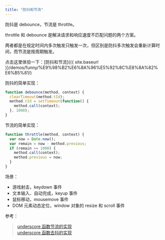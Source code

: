 ```yaml
---
title: "防抖和节流"
---
```


防抖是 debounce，节流是 throttle。

throttle 和 debounce 是解决请求和响应速度不匹配问题的两个方案。

两者都是在规定时间内多次触发只触发一次，但区别是防抖多次触发会重新计算时间，而节流是按周期触发。

点击这里体验一下：[防抖和节流]({{ site.baseurl }}/demos/funny/%E9%98%B2%E6%8A%96%E5%92%8C%E8%8A%82%E6%B5%81/)

防抖的简单实现：

```javascript
function debounce(method, context) {
  clearTimeout(method.tId);
  method.tId = setTimeout(function() {
    method.call(context);
  }, 1000);
}
```

节流的简单实现：

```javascript
function throttle(method, context) {
  var now = Date.now();
  var remain = now - method.previous;
  if (remain >= 1000) {
    method.call(context);
    method.previous = now;
  }
}
```

场景：

- 游戏射击，keydown 事件
- 文本输入、自动完成，keyup 事件
- 鼠标移动，mousemove 事件
- DOM 元素动态定位，window 对象的 resize 和 scroll 事件

参考：
> [underscore 函数节流的实现](https://github.com/hanzichi/underscore-analysis/issues/22)  
> [underscore 函数去抖的实现](https://github.com/lessfish/underscore-analysis/issues/21)  
